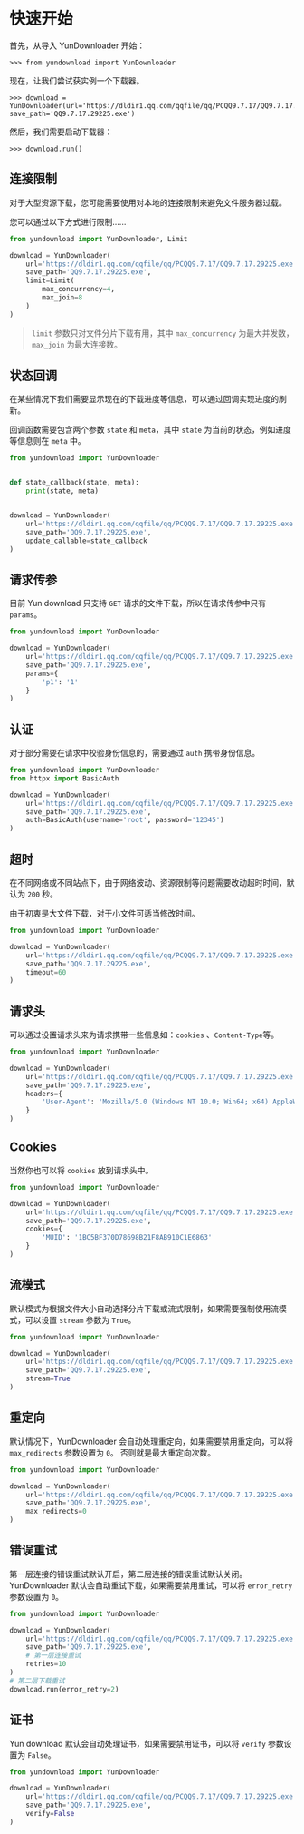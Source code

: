 # 快速开始

首先，从导入 YunDownloader 开始：

```
>>> from yundownload import YunDownloader
```

现在，让我们尝试获实例一个下载器。

```
>>> download = YunDownloader(url='https://dldir1.qq.com/qqfile/qq/PCQQ9.7.17/QQ9.7.17.29225.exe', save_path='QQ9.7.17.29225.exe')
```

然后，我们需要启动下载器：

```
>>> download.run()
```

## 连接限制

对于大型资源下载，您可能需要使用对本地的连接限制来避免文件服务器过载。

您可以通过以下方式进行限制......

```python
from yundownload import YunDownloader, Limit

download = YunDownloader(
    url='https://dldir1.qq.com/qqfile/qq/PCQQ9.7.17/QQ9.7.17.29225.exe',
    save_path='QQ9.7.17.29225.exe',
    limit=Limit(
        max_concurrency=4,
        max_join=8
    )
)
```

> `limit` 参数只对文件分片下载有用，其中 `max_concurrency` 为最大并发数，`max_join` 为最大连接数。

## 状态回调

在某些情况下我们需要显示现在的下载进度等信息，可以通过回调实现进度的刷新。

回调函数需要包含两个参数 `state` 和  `meta`，其中 `state` 为当前的状态，例如进度等信息则在 `meta` 中。

```python
from yundownload import YunDownloader


def state_callback(state, meta):
    print(state, meta)


download = YunDownloader(
    url='https://dldir1.qq.com/qqfile/qq/PCQQ9.7.17/QQ9.7.17.29225.exe',
    save_path='QQ9.7.17.29225.exe',
    update_callable=state_callback
)
```

## 请求传参

目前 Yun download 只支持 `GET` 请求的文件下载，所以在请求传参中只有 `params`。

```python
from yundownload import YunDownloader

download = YunDownloader(
    url='https://dldir1.qq.com/qqfile/qq/PCQQ9.7.17/QQ9.7.17.29225.exe',
    save_path='QQ9.7.17.29225.exe',
    params={
        'p1': '1'
    }
)
```

## 认证

对于部分需要在请求中校验身份信息的，需要通过 `auth` 携带身份信息。

```python
from yundownload import YunDownloader
from httpx import BasicAuth

download = YunDownloader(
    url='https://dldir1.qq.com/qqfile/qq/PCQQ9.7.17/QQ9.7.17.29225.exe',
    save_path='QQ9.7.17.29225.exe',
    auth=BasicAuth(username='root', password='12345')
)
```

## 超时

在不同网络或不同站点下，由于网络波动、资源限制等问题需要改动超时时间，默认为 `200` 秒。

由于初衷是大文件下载，对于小文件可适当修改时间。

```python
from yundownload import YunDownloader

download = YunDownloader(
    url='https://dldir1.qq.com/qqfile/qq/PCQQ9.7.17/QQ9.7.17.29225.exe',
    save_path='QQ9.7.17.29225.exe',
    timeout=60
)
```

## 请求头

可以通过设置请求头来为请求携带一些信息如：`cookies` 、`Content-Type`等。

```python
from yundownload import YunDownloader

download = YunDownloader(
    url='https://dldir1.qq.com/qqfile/qq/PCQQ9.7.17/QQ9.7.17.29225.exe',
    save_path='QQ9.7.17.29225.exe',
    headers={
        'User-Agent': 'Mozilla/5.0 (Windows NT 10.0; Win64; x64) AppleWebKit/537.36 (KHTML, like Gecko) Chrome/126.0.0.0 Safari/537.36'
    }
)
```

## Cookies

当然你也可以将 `cookies` 放到请求头中。

```python
from yundownload import YunDownloader

download = YunDownloader(
    url='https://dldir1.qq.com/qqfile/qq/PCQQ9.7.17/QQ9.7.17.29225.exe',
    save_path='QQ9.7.17.29225.exe',
    cookies={
        'MUID': '1BC5BF370D78698B21F8AB910C1E6863'
    }
)
```

## 流模式

默认模式为根据文件大小自动选择分片下载或流式限制，如果需要强制使用流模式，可以设置 `stream` 参数为 `True`。

```python
from yundownload import YunDownloader

download = YunDownloader(
    url='https://dldir1.qq.com/qqfile/qq/PCQQ9.7.17/QQ9.7.17.29225.exe',
    save_path='QQ9.7.17.29225.exe',
    stream=True
)
```

## 重定向

默认情况下，YunDownloader 会自动处理重定向，如果需要禁用重定向，可以将 `max_redirects` 参数设置为 `0`。
否则就是最大重定向次数。

```python
from yundownload import YunDownloader

download = YunDownloader(
    url='https://dldir1.qq.com/qqfile/qq/PCQQ9.7.17/QQ9.7.17.29225.exe',
    save_path='QQ9.7.17.29225.exe',
    max_redirects=0
)
```

## 错误重试

第一层连接的错误重试默认开启，第二层连接的错误重试默认关闭。
YunDownloader 默认会自动重试下载，如果需要禁用重试，可以将 `error_retry` 参数设置为 `0`。

```python
from yundownload import YunDownloader

download = YunDownloader(
    url='https://dldir1.qq.com/qqfile/qq/PCQQ9.7.17/QQ9.7.17.29225.exe',
    save_path='QQ9.7.17.29225.exe',
    # 第一层连接重试
    retries=10
)
# 第二层下载重试
download.run(error_retry=2)

```

## 证书

Yun download 默认会自动处理证书，如果需要禁用证书，可以将 `verify` 参数设置为 `False`。

```python
from yundownload import YunDownloader

download = YunDownloader(
    url='https://dldir1.qq.com/qqfile/qq/PCQQ9.7.17/QQ9.7.17.29225.exe',
    save_path='QQ9.7.17.29225.exe',
    verify=False
)
```